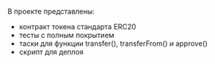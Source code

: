 В проекте представлены:
- контракт токена стандарта ERC20
- тесты с полным покрытием
- таски для функции transfer(), transferFrom() и approve()
- скрипт для деплоя